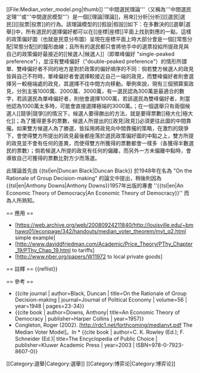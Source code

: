 [[File:Median_voter_model.png|thumb]]
'''中間選民理論'''（又稱為'''中間選民定理'''或'''中間選民模型'''）是一個[[理論|理論]]，用來[[分析|分析]][[選民|選民]][[投票|投票]]的行為。該理論模型的[[假設|假設]]如下：在多數決的[[選舉|選舉]]中，所有選民的選擇偏好都可以在[[座標|座標]]平面上找到對應的一點，這樣的政策偏好圖（也就是民意分布圖）呈現在座標平面上時大部分會是一個[[常態分配|常態分配]]的鐘形曲線；且所有的選民都只會將他手中的選票投給所提政見與自己的政策偏好最接近的[[候選人|候選人]]（即單峰偏好 "single-peaked preference"），並沒有雙峰偏好（"double-peaked preference"）的情形<ref>所謂單、雙峰偏好者不同的地方是對於政策的偏好順序的不同：倘若雙方候選人的政見皆與自己不符時，單峰偏好者會選擇較接近自己一端的政見，而雙峰偏好者則會選擇另一較極端處的政見，其選擇不往中間方向移動。舉例來說，現有三個預算案政見，分別主張1000萬、2000萬、3000萬，有一選民認為300萬是最適合的數字，若該選民為單峰偏好者，則他會選擇1000萬，若該選民為雙峰偏好者，則當他認為1000萬太多時，可能會直接選擇極端的3000萬。</ref>；在一個選舉只有兩個候選人[[競爭|競爭]]的情況下，候選人要得勝出的方法，就是要得票數[[極大化|極大化]]；為了獲得更多的票數，候選人所提出的[[政見|政見]]必須更往此圖的中間靠攏。如果雙方候選人為了勝選，皆採用將政見向中間靠攏的策略，在激烈的競爭下，會使得雙方所提出的政見最後都座落於選民政策偏好圖的中點之上，雙方所提的政見並不會有任何的差異，而使得雙方所獲得的票數都會一樣多（各獲得半數選民的票數）；倘若候選人所提的政見有任何的偏離，而另外一方未偏離中點時，會導致自己可獲得的票數比對方少而落選。

此理論首先由 {{tsl|en|Duncan Black|Duncan Black}} 於1948年在名為 "On the Rationale of Group Decision-making" 的論文中提出，稍後則因為{{tsl|en|Anthony Downs|Anthony Downs}}1957年出版的專書 ''{{tsl|en|An Economic Theory of Democracy|An Economic Theory of Democracy}}'' 而為人所熟知。

== 應用 ==
* [https://web.archive.org/web/20080924211840/http://louisville.edu/~bmhawo01/econpage/342/handouts/median_voter_theorem/mvt_q2.html simple example]
* [http://www.daviddfriedman.com/Academic/Price_Theory/PThy_Chapter_19/PThy_Chap_19.html to tariffs]
* [http://www.nber.org/papers/W11972 to local private goods]

== 註釋 ==
{{reflist}}

== 參考 ==
* {{cite journal | author=Black, Duncan | title=On the Rationale of Group Decision-making | journal=Journal of Political Economy | volume=56 | year=1948 | pages=23-34}}
* {{cite book | author=Downs, Anthony| title=An Economic Theory of Democracy | publisher=Harper Collins | year=1957}}
* Congleton, Roger (2002). [http://rdc1.net/forthcoming/medianvt.pdf The Median Voter Model]。In * {{cite book | author=C. K. Rowley (Ed.); F. Schneider (Ed.)| title=The Encyclopedia of Public Choice | publisher=Kluwer Academic Press | year=2003 | ISBN=978-0-7923-8607-0}}

[[Category:選舉|Category:選舉]]
[[Category:博弈论|Category:博弈论]]